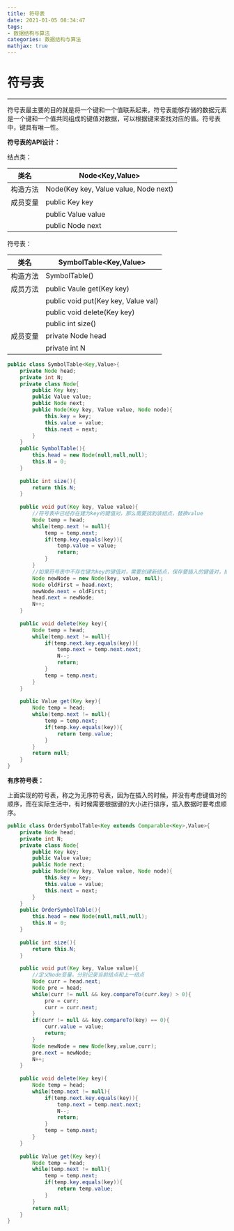 ```yaml
---
title: 符号表
date: 2021-01-05 08:34:47
tags:
- 数据结构与算法
categories: 数据结构与算法
mathjax: true
---
```


# 符号表

---

符号表最主要的目的就是将一个键和一个值联系起来，符号表能够存储的数据元素是一个键和一个值共同组成的键值对数据，可以根据键来查找对应的值。符号表中，键具有唯一性。

 <!-- more --> 

**符号表的API设计：**

结点类：

| 类名     | Node\<Key,Value>                      |
| -------- | ------------------------------------- |
| 构造方法 | Node(Key key, Value value, Node next) |
| 成员变量 | public Key key                        |
|          | public Value value                    |
|          | public Node next                      |

符号表：

| 类名     | SymbolTable\<Key,Value>             |
| -------- | ----------------------------------- |
| 构造方法 | SymbolTable()                       |
| 成员方法 | public Vaule get(Key key)           |
|          | public void put(Key key, Value val) |
|          | public void delete(Key key)         |
|          | public int size()                   |
| 成员变量 | private Node head                   |
|          | private int N                       |

```java
public class SymbolTable<Key,Value>{
    private Node head;
    private int N;
    private class Node{
        public Key key;
        public Value value;
        public Node next;
        public Node(Key key, Value value, Node node){
            this.key = key;
            this.value = value;
            this.next = next;
        }
    }
    public SymbolTable(){
        this.head = new Node(null,null,null);
        this.N = 0;
    }
    
    public int size(){
        return this.N;
    }
    
    public void put(Key key, Value value){
        //符号表中已经存在建为key的键值对，那么需要找到该结点，替换value
        Node temp = head;
        while(temp.next != null){
            temp = temp.next;
            if(temp.key.equals(key)){
                temp.value = value;
                return;
            }
        }
        //如果符号表中不存在键为key的键值对，需要创建新结点，保存要插入的键值对，把新结点插入到链表头部即可
        Node newNode = new Node(key, value, null);
        Node oldFirst = head.next;
        newNode.next = oldFirst;
        head.next = newNode;
        N++;
    }
    
    public void delete(Key key){
        Node temp = head;
        while(temp.next != null){
            if(temp.next.key.equals(key)){
                temp.next = temp.next.next;
                N--;
                return;
            }
            temp = temp.next;
        }
    }
    
    public Value get(Key key){
        Node temp = head;
        while(temp.next != null){
            temp = temp.next;
            if(temp.key.equals(key)){
                return temp.value;
            }
        }
        return null;
    }
}
```

**有序符号表：**

上面实现的符号表，称之为无序符号表，因为在插入的时候，并没有考虑键值对的顺序，而在实际生活中，有时候需要根据键的大小进行排序，插入数据时要考虑顺序。

```java
public class OrderSymbolTable<Key extends Comparable<Key>,Value>{
    private Node head;
    private int N;
    private class Node{
        public Key key;
        public Value value;
        public Node next;
        public Node(Key key, Value value, Node node){
            this.key = key;
            this.value = value;
            this.next = next;
        }
    }
    public OrderSymbolTable(){
        this.head = new Node(null,null,null);
        this.N = 0;
    }
    
    public int size(){
        return this.N;
    }
    
    public void put(Key key, Value value){
        //定义Node变量，分别记录当前结点和上一结点
        Node curr = head.next;
        Node pre = head;
        while(curr != null && key.compareTo(curr.key) > 0){
            pre = curr;
            curr = curr.next;
        }
        if(curr != null && key.compareTo(key) == 0){
            curr.value = value;
            return;
        }
        Node newNode = new Node(key,value,curr);
        pre.next = newNode;
        N++;
    }
    
    public void delete(Key key){
        Node temp = head;
        while(temp.next != null){
            if(temp.next.key.equals(key)){
                temp.next = temp.next.next;
                N--;
                return;
            }
            temp = temp.next;
        }
    }
    
    public Value get(Key key){
        Node temp = head;
        while(temp.next != null){
            temp = temp.next;
            if(temp.key.equals(key)){
                return temp.value;
            }
        }
        return null;
    }
}
```

